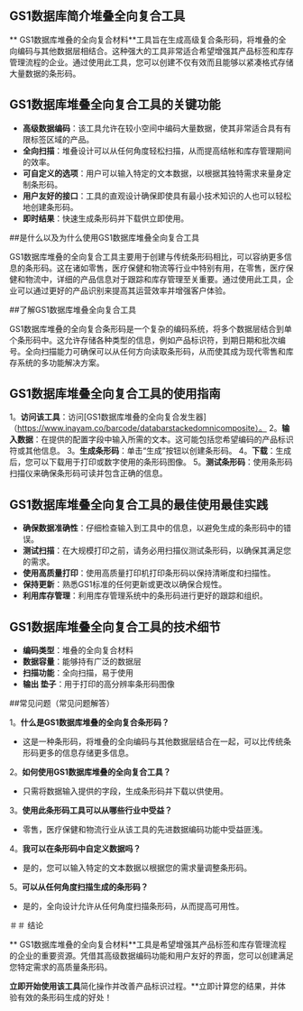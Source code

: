 ## GS1数据库简介堆叠全向复合工具

** GS1数据库堆叠的全向复合材料**工具旨在生成高级复合条形码，将堆叠的全向编码与其他数据层相结合。这种强大的工具非常适合希望增强其产品标签和库存管理流程的企业。通过使用此工具，您可以创建不仅有效而且能够以紧凑格式存储大量数据的条形码。

## GS1数据库堆叠全向复合工具的关键功能

-  **高级数据编码**：该工具允许在较小空间中编码大量数据，使其非常适合具有有限标签区域的产品。
-  **全向扫描**：堆叠设计可以从任何角度轻松扫描，从而提高结帐和库存管理期间的效率。
-  **可自定义的选项**：用户可以输入特定的文本数据，以根据其独特需求来量身定制条形码。
-  **用户友好的接口**：工具的直观设计确保即使具有最小技术知识的人也可以轻松地创建条形码。
-  **即时结果**：快速生成条形码并下载供立即使用。

##是什么以及为什么使用GS1数据库堆叠全向复合工具

GS1数据库堆叠的全向复合工具主要用于创建与传统​​条形码相比，可以容纳更多信息的条形码。这在诸如零售，医疗保健和物流等行业中特别有用，在零售，医疗保健和物流中，详细的产品信息对于跟踪和库存管理至关重要。通过使用此工具，企业可以通过更好的产品识别来提高其运营效率并增强客户体验。

##了解GS1数据库堆叠全向复合工具

GS1数据库堆叠的全向复合条形码是一个复杂的编码系统，将多个数据层结合到单个条形码中。这允许存储各种类型的信息，例如产品标识符，到期日期和批次编号。全向扫描能力可确保可以从任何方向读取条形码，从而使其成为现代零售和库存系统的多功能解决方案。

## GS1数据库堆叠全向复合工具的使用指南

1。**访问该工具**：访问[GS1数据库堆叠的全向复合发生器]（https://www.inayam.co/barcode/databarstackedomnicomposite）。
2。**输入数据**：在提供的配置字段中输入所需的文本。这可能包括您希望编码的产品标识符或其他信息。
3。**生成条形码**：单击“生成”按钮以创建条形码。
4。**下载**：生成后，您可以下载用于打印或数字使用的条形码图像。
5。**测试条形码**：使用条形码扫描仪来确保条形码可读并包含正确的信息。

## GS1数据库堆叠全向复合工具的最佳使用最佳实践

-  **确保数据准确性**：仔细检查输入到工具中的信息，以避免生成的条形码中的错误。
-  **测试扫描**：在大规模打印之前，请务必用扫描仪测试条形码，以确保其满足您的需求。
-  **使用高质量打印**：使用高质量打印机打印条形码以保持清晰度和扫描性。
-  **保持更新**：熟悉GS1标准的任何更新或更改以确保合规性。
-  **利用库存管理**：利用库存管理系统中的条形码进行更好的跟踪和组织。

## GS1数据库堆叠全向复合工具的技术细节

-  **编码类型**：堆叠的全向复合材料
-  **数据容量**：能够持有广泛的数据层
-  **扫描功能**：全向扫描，易于使用
-  **输出 垫子**：用于打印的高分辨率条形码图像

##常见问题（常见问题解答）

1。**什么是GS1数据库堆叠的全向复合条形码？**
- 这是一种条形码，将堆叠的全向编码与其他数据层结合在一起，可以比传统条形码更多的信息存储更多信息。

2。**如何使用GS1数据库堆叠的全向复合工具？**
- 只需将数据输入提供的字段，生成条形码并下载以供使用。

3。**使用此条形码工具可以从哪些行业中受益？**
- 零售，医疗保健和物流行业从该工具的先进数据编码功能中受益匪浅。

4。**我可以在条形码中自定义数据吗？**
- 是的，您可以输入特定的文本数据以根据您的需求量调整条形码。

5。**可以从任何角度扫描生成的条形码？**
- 是的，全向设计允许从任何角度扫描条形码，从而提高可用性。

＃＃ 结论

** GS1数据库堆叠的全向复合材料**工具是希望增强其产品标签和库存管理流程的企业的重要资源。凭借其高级数据编码功能和用户友好的界面，您可以创建满足您特定需求的高质量条形码。

**立即开始使用该工具**简化操作并改善产品标识过程。**立即计算您的结果，并体验有效的条形码生成的好处！